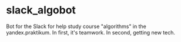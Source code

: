 # slack_algobot
Bot for the Slack for help study course "algorithms" in the yandex.praktikum. In first, it's teamwork. In second, getting new tech.
